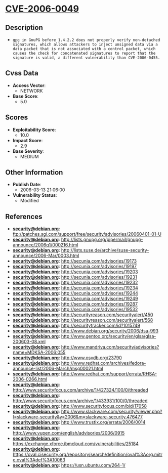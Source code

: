 
# [CVE-2006-0049](ftp://patches.sgi.com/support/free/security/advisories/20060401-01-U)

## Description

- `gpg in GnuPG before 1.4.2.2 does not properly verify non-detached signatures, which allows attackers to inject unsigned data via a data packet that is not associated with a control packet, which causes the check for concatenated signatures to report that the signature is valid, a different vulnerability than CVE-2006-0455.`

## Cvss Data

- **Access Vector**:
  - NETWORK
- **Base Score**:
  - 5.0

## Scores

- **Exploitability Score**:
  - 10.0
- **Impact Score**:
  - 2.9
- **Base Severity**:
  - MEDIUM

## Other Information

- **Publish Date**:
  - 2006-03-13 21:06:00
- **Vulnerability Status**:
  - Modified

## References

- **security@debian.org**: ftp://patches.sgi.com/support/free/security/advisories/20060401-01-U
- **security@debian.org**: http://lists.gnupg.org/pipermail/gnupg-announce/2006q1/000216.html
- **security@debian.org**: http://lists.suse.de/archive/suse-security-announce/2006-Mar/0003.html
- **security@debian.org**: http://secunia.com/advisories/19173
- **security@debian.org**: http://secunia.com/advisories/19197
- **security@debian.org**: http://secunia.com/advisories/19203
- **security@debian.org**: http://secunia.com/advisories/19231
- **security@debian.org**: http://secunia.com/advisories/19232
- **security@debian.org**: http://secunia.com/advisories/19234
- **security@debian.org**: http://secunia.com/advisories/19244
- **security@debian.org**: http://secunia.com/advisories/19249
- **security@debian.org**: http://secunia.com/advisories/19287
- **security@debian.org**: http://secunia.com/advisories/19532
- **security@debian.org**: http://securityreason.com/securityalert/450
- **security@debian.org**: http://securityreason.com/securityalert/568
- **security@debian.org**: http://securitytracker.com/id?1015749
- **security@debian.org**: http://www.debian.org/security/2006/dsa-993
- **security@debian.org**: http://www.gentoo.org/security/en/glsa/glsa-200603-08.xml
- **security@debian.org**: http://www.mandriva.com/security/advisories?name=MDKSA-2006:055
- **security@debian.org**: http://www.osvdb.org/23790
- **security@debian.org**: http://www.redhat.com/archives/fedora-announce-list/2006-March/msg00021.html
- **security@debian.org**: http://www.redhat.com/support/errata/RHSA-2006-0266.html
- **security@debian.org**: http://www.securityfocus.com/archive/1/427324/100/0/threaded
- **security@debian.org**: http://www.securityfocus.com/archive/1/433931/100/0/threaded
- **security@debian.org**: http://www.securityfocus.com/bid/17058
- **security@debian.org**: http://www.slackware.com/security/viewer.php?l=slackware-security&y=2006&m=slackware-security.476477
- **security@debian.org**: http://www.trustix.org/errata/2006/0014
- **security@debian.org**: http://www.vupen.com/english/advisories/2006/0915
- **security@debian.org**: https://exchange.xforce.ibmcloud.com/vulnerabilities/25184
- **security@debian.org**: https://oval.cisecurity.org/repository/search/definition/oval%3Aorg.mitre.oval%3Adef%3A10063
- **security@debian.org**: https://usn.ubuntu.com/264-1/
